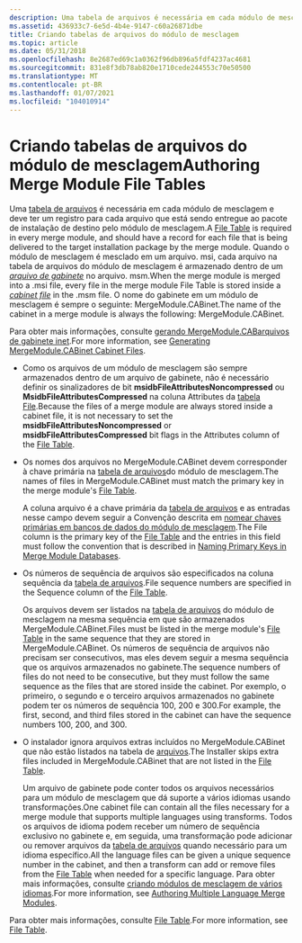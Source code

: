 ```yaml
---
description: Uma tabela de arquivos é necessária em cada módulo de mesclagem e deve ter um registro para cada arquivo que está sendo entregue ao pacote de instalação de destino pelo módulo de mesclagem.
ms.assetid: 436933c7-6e5d-4b4e-9147-c60a26871dbe
title: Criando tabelas de arquivos do módulo de mesclagem
ms.topic: article
ms.date: 05/31/2018
ms.openlocfilehash: 8e2687ed69c1a0362f96db896a5fdf4237ac4681
ms.sourcegitcommit: 831e8f3db78ab820e1710cede244553c70e50500
ms.translationtype: MT
ms.contentlocale: pt-BR
ms.lasthandoff: 01/07/2021
ms.locfileid: "104010914"
---
```

# <a name="authoring-merge-module-file-tables"></a><span data-ttu-id="2672a-103">Criando tabelas de arquivos do módulo de mesclagem</span><span class="sxs-lookup"><span data-stu-id="2672a-103">Authoring Merge Module File Tables</span></span>

<span data-ttu-id="2672a-104">Uma [tabela de arquivos](file-table.md) é necessária em cada módulo de mesclagem e deve ter um registro para cada arquivo que está sendo entregue ao pacote de instalação de destino pelo módulo de mesclagem.</span><span class="sxs-lookup"><span data-stu-id="2672a-104">A [File Table](file-table.md) is required in every merge module, and should have a record for each file that is being delivered to the target installation package by the merge module.</span></span> <span data-ttu-id="2672a-105">Quando o módulo de mesclagem é mesclado em um arquivo. msi, cada arquivo na tabela de arquivos do módulo de mesclagem é armazenado dentro de um [*arquivo de gabinete*](c-gly.md) no arquivo. msm.</span><span class="sxs-lookup"><span data-stu-id="2672a-105">When the merge module is merged into a .msi file, every file in the merge module File Table is stored inside a [*cabinet file*](c-gly.md) in the .msm file.</span></span> <span data-ttu-id="2672a-106">O nome do gabinete em um módulo de mesclagem é sempre o seguinte: MergeModule.CABinet.</span><span class="sxs-lookup"><span data-stu-id="2672a-106">The name of the cabinet in a merge module is always the following: MergeModule.CABinet.</span></span>

<span data-ttu-id="2672a-107">Para obter mais informações, consulte [gerando MergeModule.CABarquivos de gabinete inet](generating-mergemodule-cabinet-cabinet-files.md).</span><span class="sxs-lookup"><span data-stu-id="2672a-107">For more information, see [Generating MergeModule.CABinet Cabinet Files](generating-mergemodule-cabinet-cabinet-files.md).</span></span>

-   <span data-ttu-id="2672a-108">Como os arquivos de um módulo de mesclagem são sempre armazenados dentro de um arquivo de gabinete, não é necessário definir os sinalizadores de bit **msidbFileAttributesNoncompressed** ou **MsidbFileAttributesCompressed** na coluna Attributes da [tabela File](file-table.md).</span><span class="sxs-lookup"><span data-stu-id="2672a-108">Because the files of a merge module are always stored inside a cabinet file, it is not necessary to set the **msidbFileAttributesNoncompressed** or **msidbFileAttributesCompressed** bit flags in the Attributes column of the [File Table](file-table.md).</span></span>
-   <span data-ttu-id="2672a-109">Os nomes dos arquivos no MergeModule.CABinet devem corresponder à chave primária na [tabela de arquivos](file-table.md)do módulo de mesclagem.</span><span class="sxs-lookup"><span data-stu-id="2672a-109">The names of files in MergeModule.CABinet must match the primary key in the merge module's [File Table](file-table.md).</span></span>

    <span data-ttu-id="2672a-110">A coluna arquivo é a chave primária da [tabela de arquivos](file-table.md) e as entradas nesse campo devem seguir a Convenção descrita em [nomear chaves primárias em bancos de dados do módulo de mesclagem](naming-primary-keys-in-merge-module-databases.md).</span><span class="sxs-lookup"><span data-stu-id="2672a-110">The File column is the primary key of the [File Table](file-table.md) and the entries in this field must follow the convention that is described in [Naming Primary Keys in Merge Module Databases](naming-primary-keys-in-merge-module-databases.md).</span></span>

-   <span data-ttu-id="2672a-111">Os números de sequência de arquivos são especificados na coluna sequência da [tabela de arquivos](file-table.md).</span><span class="sxs-lookup"><span data-stu-id="2672a-111">File sequence numbers are specified in the Sequence column of the [File Table](file-table.md).</span></span>

    <span data-ttu-id="2672a-112">Os arquivos devem ser listados na [tabela de arquivos](file-table.md) do módulo de mesclagem na mesma sequência em que são armazenados MergeModule.CABinet.</span><span class="sxs-lookup"><span data-stu-id="2672a-112">Files must be listed in the merge module's [File Table](file-table.md) in the same sequence that they are stored in MergeModule.CABinet.</span></span> <span data-ttu-id="2672a-113">Os números de sequência de arquivos não precisam ser consecutivos, mas eles devem seguir a mesma sequência que os arquivos armazenados no gabinete.</span><span class="sxs-lookup"><span data-stu-id="2672a-113">The sequence numbers of files do not need to be consecutive, but they must follow the same sequence as the files that are stored inside the cabinet.</span></span> <span data-ttu-id="2672a-114">Por exemplo, o primeiro, o segundo e o terceiro arquivos armazenados no gabinete podem ter os números de sequência 100, 200 e 300.</span><span class="sxs-lookup"><span data-stu-id="2672a-114">For example, the first, second, and third files stored in the cabinet can have the sequence numbers 100, 200, and 300.</span></span>

-   <span data-ttu-id="2672a-115">O instalador ignora arquivos extras incluídos no MergeModule.CABinet que não estão listados na tabela de [arquivos](file-table.md).</span><span class="sxs-lookup"><span data-stu-id="2672a-115">The Installer skips extra files included in MergeModule.CABinet that are not listed in the [File Table](file-table.md).</span></span>

    <span data-ttu-id="2672a-116">Um arquivo de gabinete pode conter todos os arquivos necessários para um módulo de mesclagem que dá suporte a vários idiomas usando transformações.</span><span class="sxs-lookup"><span data-stu-id="2672a-116">One cabinet file can contain all the files necessary for a merge module that supports multiple languages using transforms.</span></span> <span data-ttu-id="2672a-117">Todos os arquivos de idioma podem receber um número de sequência exclusivo no gabinete e, em seguida, uma transformação pode adicionar ou remover arquivos da [tabela de arquivos](file-table.md) quando necessário para um idioma específico.</span><span class="sxs-lookup"><span data-stu-id="2672a-117">All the language files can be given a unique sequence number in the cabinet, and then a transform can add or remove files from the [File Table](file-table.md) when needed for a specific language.</span></span> <span data-ttu-id="2672a-118">Para obter mais informações, consulte [criando módulos de mesclagem de vários idiomas](authoring-multiple-language-merge-modules.md).</span><span class="sxs-lookup"><span data-stu-id="2672a-118">For more information, see [Authoring Multiple Language Merge Modules](authoring-multiple-language-merge-modules.md).</span></span>

<span data-ttu-id="2672a-119">Para obter mais informações, consulte [File Table](file-table.md).</span><span class="sxs-lookup"><span data-stu-id="2672a-119">For more information, see [File Table](file-table.md).</span></span>

 

 



